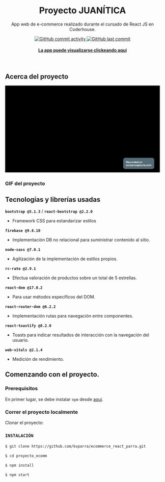 <div align="center">
  
  <h1>Proyecto JUANÍTICA</h1>
  <p>
    App web de e-commerce realizado durante el cursado de React JS en Coderhouse.
  </p>
<!-- Badges -->
<p>
  <a href="https://github.com/kvparra/ecommerce_react_parra/commits">
    <img alt="GitHub commit activity" src="https://img.shields.io/github/commit-activity/m/kvparra/ecommerce_react_parra/master">
  </a>
  <a href="https://github.com/kvparra/ecommerce_react_parra/commits/master">
    <img alt="GitHub last commit" src="https://img.shields.io/github/last-commit/kvparra/ecommerce_react_parra/master" /> 
  </a>
  </a>
  
</p>
<h4>
    <a href="https://ecommerce-react-parra.vercel.app/">La app puede visualizarse clickeando aquí</a>
  </h4>
</div>

<br />

<!-- About the Project -->

## Acerca del proyecto

<!-- Screenshots -->
<div align="center"> 
  <img src="./src/JUANITICA.gif" alt="Demo gif" />
</div>

### GIF del proyecto



<!-- Tech -->

## Tecnologías y librerías usadas
**`bootstrap @5.1.3`** / **`react-bootstrap @2.2.0`**
* Framework CSS para estandarizar estilos

**`firebase @9.6.10`**
* Implementación DB no relacional para suministrar contenido al sitio.

**`node-sass @7.0.1`**
* Agilización de la implementación de estilos propios.

**`rc-rate @2.9.1`**
* Efectua valoración de productos sobre un total de 5 estrellas.

**`react-dom @17.0.2`**
* Para usar métodos específicos del DOM.

**`react-router-dom @6.2.2`**
* Implementación rutas para navegación entre componentes.

**`react-toastify @8.2.0`**
* Toasts para indicar resultados de interacción con la navegación del usuario.

**`web-vitals @2.1.4`**
* Medición de rendimiento.

<!-- Getting Started -->

## Comenzando con el proyecto.

<!-- Prerequisites -->

### Prerequisitos


En primer lugar, se debe instalar `npm` desde [aquí](https://www.npmjs.com/).

<!-- Run Locally -->

### Correr el proyecto localmente

Clonar el proyecto: 

### `INSTALACIÓN`

`$ git clone https://github.com/kvparra/ecommerce_react_parra.git`

`$ cd proyecto_ecomm`

`$ npm install`

`$ npm start`



